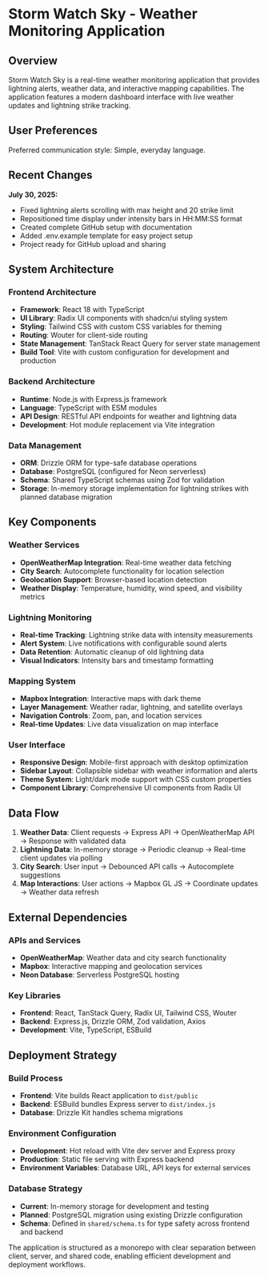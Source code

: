 # Storm Watch Sky - Weather Monitoring Application

## Overview

Storm Watch Sky is a real-time weather monitoring application that provides lightning alerts, weather data, and interactive mapping capabilities. The application features a modern dashboard interface with live weather updates and lightning strike tracking.

## User Preferences

Preferred communication style: Simple, everyday language.

## Recent Changes

**July 30, 2025:**
- Fixed lightning alerts scrolling with max height and 20 strike limit
- Repositioned time display under intensity bars in HH:MM:SS format  
- Created complete GitHub setup with documentation
- Added .env.example template for easy project setup
- Project ready for GitHub upload and sharing

## System Architecture

### Frontend Architecture
- **Framework**: React 18 with TypeScript
- **UI Library**: Radix UI components with shadcn/ui styling system
- **Styling**: Tailwind CSS with custom CSS variables for theming
- **Routing**: Wouter for client-side routing
- **State Management**: TanStack React Query for server state management
- **Build Tool**: Vite with custom configuration for development and production

### Backend Architecture
- **Runtime**: Node.js with Express.js framework
- **Language**: TypeScript with ESM modules
- **API Design**: RESTful API endpoints for weather and lightning data
- **Development**: Hot module replacement via Vite integration

### Data Management
- **ORM**: Drizzle ORM for type-safe database operations
- **Database**: PostgreSQL (configured for Neon serverless)
- **Schema**: Shared TypeScript schemas using Zod for validation
- **Storage**: In-memory storage implementation for lightning strikes with planned database migration

## Key Components

### Weather Services
- **OpenWeatherMap Integration**: Real-time weather data fetching
- **City Search**: Autocomplete functionality for location selection
- **Geolocation Support**: Browser-based location detection
- **Weather Display**: Temperature, humidity, wind speed, and visibility metrics

### Lightning Monitoring
- **Real-time Tracking**: Lightning strike data with intensity measurements
- **Alert System**: Live notifications with configurable sound alerts
- **Data Retention**: Automatic cleanup of old lightning data
- **Visual Indicators**: Intensity bars and timestamp formatting

### Mapping System
- **Mapbox Integration**: Interactive maps with dark theme
- **Layer Management**: Weather radar, lightning, and satellite overlays
- **Navigation Controls**: Zoom, pan, and location services
- **Real-time Updates**: Live data visualization on map interface

### User Interface
- **Responsive Design**: Mobile-first approach with desktop optimization
- **Sidebar Layout**: Collapsible sidebar with weather information and alerts
- **Theme System**: Light/dark mode support with CSS custom properties
- **Component Library**: Comprehensive UI components from Radix UI

## Data Flow

1. **Weather Data**: Client requests → Express API → OpenWeatherMap API → Response with validated data
2. **Lightning Data**: In-memory storage → Periodic cleanup → Real-time client updates via polling
3. **City Search**: User input → Debounced API calls → Autocomplete suggestions
4. **Map Interactions**: User actions → Mapbox GL JS → Coordinate updates → Weather data refresh

## External Dependencies

### APIs and Services
- **OpenWeatherMap**: Weather data and city search functionality
- **Mapbox**: Interactive mapping and geolocation services
- **Neon Database**: Serverless PostgreSQL hosting

### Key Libraries
- **Frontend**: React, TanStack Query, Radix UI, Tailwind CSS, Wouter
- **Backend**: Express.js, Drizzle ORM, Zod validation, Axios
- **Development**: Vite, TypeScript, ESBuild

## Deployment Strategy

### Build Process
- **Frontend**: Vite builds React application to `dist/public`
- **Backend**: ESBuild bundles Express server to `dist/index.js`
- **Database**: Drizzle Kit handles schema migrations

### Environment Configuration
- **Development**: Hot reload with Vite dev server and Express proxy
- **Production**: Static file serving with Express backend
- **Environment Variables**: Database URL, API keys for external services

### Database Strategy
- **Current**: In-memory storage for development and testing
- **Planned**: PostgreSQL migration using existing Drizzle configuration
- **Schema**: Defined in `shared/schema.ts` for type safety across frontend and backend

The application is structured as a monorepo with clear separation between client, server, and shared code, enabling efficient development and deployment workflows.